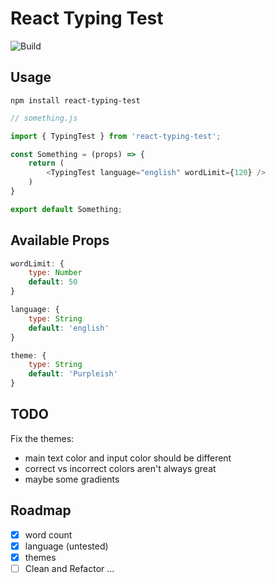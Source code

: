 # React Typing Test

![Build](https://github.com/ncarn2/react-typing-test/actions/workflows/node.js.yml/badge.svg)

## Usage

``` 
npm install react-typing-test
```

``` js 
// something.js

import { TypingTest } from 'react-typing-test';

const Something = (props) => {
    return (
        <TypingTest language="english" wordLimit={120} />
    )
}

export default Something;

```

## Available Props

```js 
wordLimit: {
    type: Number
    default: 50
}
```

```js 
language: {
    type: String
    default: 'english'
}
```

```js
theme: {
    type: String
    default: 'Purpleish'
}
```
## TODO

Fix the themes:
- main text color and input color should be different
- correct vs incorrect colors aren't always great
- maybe some gradients

## Roadmap

- [x] word count
- [x] language (untested)
- [x] themes
- [ ] Clean and Refactor ...
